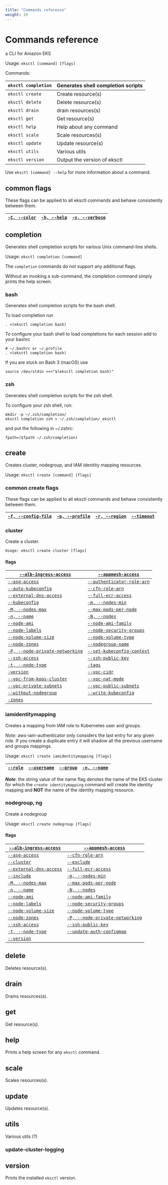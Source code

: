```yaml
---
title: "Commands reference"
weight: 10
---
```


# Commands reference

a CLI for Amazon EKS

Usage: `eksctl [command] [flags]`

Commands:

`eksctl completion` | Generates shell completion scripts
------------- | -------------
`eksctl create` | Create resource(s)
`eksctl delete` | Delete resource(s)
`eksctl drain` | drain resources(s)
`eksctl get` | Get resource(s)
`eksctl help` | Help about any command
`eksctl scale` | Scale resources(s)
`eksctl update` | Update resource(s)
`eksctl utils` | Various utils
`eksctl version` | Output the version of eksctl

Use `eksctl [command] --help` for more information about a command.


## common flags

These flags can be applied to all eksctl commands and behave consistently between them.


[`-C, --color`](../02-flags#color)  | [`-h, --help`](../02-flags#help) | [`-v, --verbose`](../02-flags#verbose)
------------- | ------------- | -------------
 

## completion

Generates shell completion scripts for various Unix command-line shells.

Usage: `eksctl completion [command]`

The `completion` commands do not support any additional flags.

Without an invoking a sub-command, the completion command simply prints the help screen.

### bash

Generates shell completion scripts for the bash shell.

To load completion run

```
. <(eksctl completion bash)
```

To configure your bash shell to load completions for each session add to your bashrc

```
# ~/.bashrc or ~/.profile
. <(eksctl completion bash)
```

If you are stuck on Bash 3 (macOS) use

```
source /dev/stdin <<<"$(eksctl completion bash)"
```

### zsh

Generates shell completion scripts for the zsh shell.

To configure your zsh shell, run:

```
mkdir -p ~/.zsh/completion/
eksctl completion zsh > ~/.zsh/completion/_eksctl
```

and put the following in ~/.zshrc:

```
fpath=($fpath ~/.zsh/completion)
```

## create

Creates cluster, nodegroup, and IAM idenitity mapping resources.

Usage: `eksctl create [command] [flags]`

### common create flags

These flags can be applied to all eksctl commands and behave consistently between them.

[`-f, --config-file`](../02-flags#config-file) | [`-p, --profile`](../02-flags#profile) | [`-r, --region`](../02-flags#region) | [`--timeout`](../02-flags#timeout)
------------- | ------------- | ------------- | -------------

### cluster

Create a cluster.

`Usage: eksctl create cluster [flags]`

#### flags

[`--alb-ingress-access`](../02-flags#alb-ingress-access) | [`--appmesh-access`](../02-flags#appmesh-access)
  ------------- | -------------
[`--asg-access`](../02-flags#asg-access) | [`--authenticator-role-arn`](../02-flags#authenticator-role-arn)
[`--auto-kubeconfig`](../02-flags#auto-kubeconfig) | [`--cfn-role-arn`](../02-flags#cfn-role-arn)
[`--external-dns-access`](../02-flags#external-dns-access) | [`--full-ecr-access`](../02-flags#full-ecr-access)
[`--kubeconfig`](../02-flags#kubeconfig) | [`-m, --nodes-min`](../02-flags#nodes-min)
[`-M, --nodes-max`](../02-flags#nodes-max) | [`--max-pods-per-node`](../02-flags#max-pods-per-node)
[`-n, --name`](../02-flags#name) |[`-N, --nodes`](../02-flags#nodes)
[`--node-ami`](../02-flags#node-ami) | [`--node-ami-family`](../02-flags#node-ami-family)
[`--node-labels`](../02-flags#node-labels) | [`--node-security-groups`](../02-flags#node-security-groups)
[`--node-volume-size`](../02-flags#node-volume-size) | [`--node-volume-type`](../02-flags#node-volume-type)
[`--node-zones`](../02-flags#node-zones) | [`--nodegroup-name`](../02-flags#nodegroup-name)
[`-P, --node-private-networking`](../02-flags#node-private-networking) | [`--set-kubeconfig-context`](../02-flags#set-kubeconfig-context)
[`--ssh-access`](../02-flags#ssh-access) | [`--ssh-public-key`](../02-flags#ssh-public-key)
[`-t, --node-type`](../02-flags#node-type) | [`-tags`](../02-flags#tags)
[`-version`](../02-flags#version) | [`--vpc-cidr`](../02-flags#vpc-cidr)
[`--vpc-from-kops-cluster`](../02-flags#vpc-from-kops-cluster) | [`--vpc-nat-mode`](../02-flags#vpc-nat-mode)
[`--vpc-private-subnets`](../02-flags#vpc-private-subnets) | [`--vpc-public-subnets`](../02-flags#vpc-public-subnets)
[`--without-nodegroup`](../02-flags#without-nodegroup) | [`--write-kubeconfig`](../02-flags#write-kubeconfig)
[`-zones`](../02-flags#zones) |

### iamidentitymapping

Creates a mapping from IAM role to Kubernetes user and groups.

*Note:* aws-iam-authenticator only considers the last entry for any given
role. If you create a duplicate entry it will shadow all the previous
username and groups mappings.

Usage: `eksctl create iamidentitymapping [flags]`

[`--role`](../02-flags#role) | [`--username`](../02-flags#username) | [`--group`](../02-flags#group) | [`-n, --name`](../02-flags#name)
  ------------- | ------------- | ------------- | -------------

***Note***: the string value of the name flag denotes the name of the EKS cluster for which the `create identitymapping` command will create the identity mapping and **NOT** the name of the identity mapping resource.

### nodegroup, ng

Create a nodegroup

Usage: `eksctl create nodegroup [flags]`

#### flags

[`--alb-ingress-access`](../02-flags#alb-ingress-access) | [`--appmesh-access`](../02-flags#appmesh-access)
  ------------- | -------------
[`--asg-access`](../02-flags#asg-access) | [`--cfn-role-arn`](../02-flags#cfn-role-arn)
[`--cluster`](../02-flags#cluster) | [`--exclude`](../02-flags#exclude)
[`--external-dns-access`](../02-flags#external-dns-access) | [`--full-ecr-access`](../02-flags#full-ecr-access)
[`--include`](../02-flags#include) | [`-m, --nodes-min`](../02-flags#nodes-min)
[`-M, --nodes-max`](../02-flags#nodes-max) | [`--max-pods-per-node`](../02-flags#max-pods-per-node)
[`-n, --name`](../02-flags#name) | [`-N, --nodes`](../02-flags#nodes)
[`--node-ami`](../02-flags#node-ami) | [`--node-ami-family`](../02-flags#node-ami-family)
[`--node-labels`](../02-flags#node-labels) | [`--node-security-groups`](../02-flags#node-security-groups)
[`--node-volume-size`](../02-flags#node-volume-size) | [`--node-volume-type`](../02-flags#node-volume-type)
[`--node-zones`](../02-flags#node-zones) | [`-P, --node-private-networking`](../02-flags#node-private-networking)
[`--ssh-access`](../02-flags#ssh-access) | [`--ssh-public-key`](../02-flags#ssh-public-key)
[`-t, --node-type`](../02-flags#node-type) | [`--update-auth-configmap`](../02-flags#update-auth-configmap)
[`--version`](../02-flags#version) |



## delete

Deletes resource(s).

## drain

Drains resources(s).

## get

Get resource(s).

## help

Prints a help screen for any `eksctl` command.

## scale

Scales resources(s).

## update

Updates resource(s).

## utils

Various utils (?)

### update-cluster-logging

## version

Prints the installed `eksctl` version.
